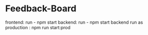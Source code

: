 # Feedback-Board
frontend: run - npm start
backend: run - npm start
backend run as production : npm run start:prod

